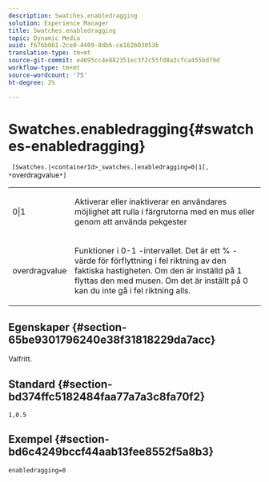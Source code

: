 ```yaml
---
description: Swatches.enabledragging
solution: Experience Manager
title: Swatches.enabledragging
topic: Dynamic Media
uuid: f676b0b1-2ce0-4409-8db6-ce162b03053b
translation-type: tm+mt
source-git-commit: e4695cc4e882351ec3f2c55fd8a3cfca455bd79d
workflow-type: tm+mt
source-wordcount: '75'
ht-degree: 2%

---
```



# Swatches.enabledragging{#swatches-enabledragging}

` [Swatches.|<containerId>_swatches.]enabledragging=0|1[, *`overdragvalue`*]`

<table id="table_B1363BFD20204093AAB326A1AB503B93"> 
 <tbody> 
  <tr> 
   <td> <p> <span class="codeph"> 0|1  </span> </p> </td> 
   <td> <p> Aktiverar eller inaktiverar en användares möjlighet att rulla i färgrutorna med en mus eller genom att använda pekgester </p> </td> 
  </tr> 
  <tr> 
   <td> <p> <span class="codeph"> <span class="varname"> overdragvalue  </span> </span> </p> </td> 
   <td> <p> Funktioner i <span class="codeph"> 0-1 </span>-intervallet. Det är ett <span class="codeph"> % </span>-värde för förflyttning i fel riktning av den faktiska hastigheten. Om den är inställd på <span class="codeph"> 1 </span> flyttas den med musen. Om det är inställt på <span class="codeph"> 0 </span> kan du inte gå i fel riktning alls. </p> </td> 
  </tr> 
 </tbody> 
</table>

## Egenskaper {#section-65be9301796240e38f31818229da7acc}

Valfritt.

## Standard {#section-bd374ffc5182484faa77a7a3c8fa70f2}

`1,0.5`

## Exempel {#section-bd6c4249bccf44aab13fee8552f5a8b3}

`enabledragging=0`
